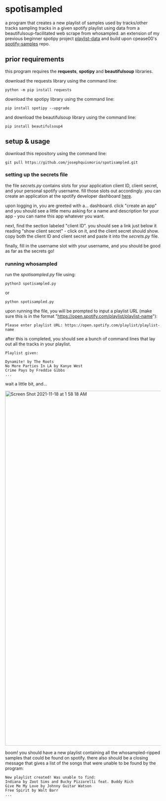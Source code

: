 # spotisampled
a program that creates a new playlist of samples used by tracks/other tracks sampling tracks in a given spotify playlist using data from a beautifulsoup-facilitated web scrape from whosampled. an extension of my previous beginner spotipy project [playlist-data](https://github.com/josephquismorio/playlist-data) and build upon cpease00's [spotify-samples](https://github.com/cpease00/Spotify-Samples) repo.

## prior requirements
this program requires the **requests**, **spotipy** and **beautifulsoup** libraries. 

download the requests library using the command line:
```
python -m pip install requests
```
download the spotipy library using the command line:
```
pip install spotipy --upgrade
```
and download the beautifulsoup library using the command line:
```
pip install beautifulsoup4
```

## setup & usage
download this repository using the command line:
```
git pull https://github.com/josephquismorio/spotisampled.git
```
### setting up the secrets file
the file *secrets.py* contains slots for your application client ID, client secret, and your personal spotify username. fill those slots out accordingly. you can create an application at the spotify developer dashboard [here](https://developer.spotify.com/dashboard/).

upon logging in, you are greeted with a... dashboard. click "create an app" and you should see a little menu asking for a name and description for your app - you can name this app whatever you want.

next, find the section labeled "client ID". you should see a link just below it reading "show client secret" - click on it, and the client secret should show. copy both the client ID and client secret and paste it into the *secrets.py* file.

finally, fill in the username slot with your username, and you should be good as far as the secrets go!

### running whosampled
run the *spotisampled.py* file using:
```
python3 spotisampled.py
```
or
```
python spotisampled.py
```
upon running the file, you will be prompted to input a playlist URL (make sure this is in the format "https://open.spotify.com/playlist/playlist-name"):

```
Please enter playlist URL: https://open.spotify.com/playlist/playlist-name
```

after this is completed, you should see a bunch of command lines that lay out all the tracks in your playlist.
```
Playlist given: 

Dynamite! by The Roots
No More Parties In LA by Kanye West
Crime Pays by Freddie Gibbs
...
```

wait a little bit, and...

<img width="1149" alt="Screen Shot 2021-11-18 at 1 58 18 AM" src="https://user-images.githubusercontent.com/70463608/142375196-38c7a00a-fc72-4f3f-8c9f-43d409a4872d.png">

boom! you should have a new playlist containing all the whosampled-ripped samples that could be found on spotify. there also should be a closing message that gives a list of the songs that were unable to be found by the program:
```
New playlist created! Was unable to find:
Indiana by Zoot Sims and Bucky Pizzarelli feat. Buddy Rich
Give Me My Love by Johnny Guitar Watson
Free Spirit by Walt Barr
...
```
